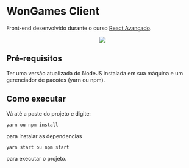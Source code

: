 
# WonGames Client

Front-end desenvolvido durante o curso [React Avançado](https://reactavancado.com.br/).

<p align="center">
  <img src="/demo/won-games.gif" />
</p>

## Pré-requisitos
Ter uma versão atualizada do NodeJS instalada em sua máquina e um gerenciador de pacotes (yarn ou npm).

## Como executar
Vá até a paste do projeto e digite:
```
yarn ou npm install
```
para instalar as dependencias
```
yarn start ou npm start
```
para executar o projeto.
